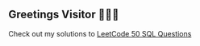 ## Greetings Visitor 🙋🏻‍♂️  
Check out my solutions to [LeetCode 50 SQL Questions](https://leetcode.com/studyplan/top-sql-50/) 
